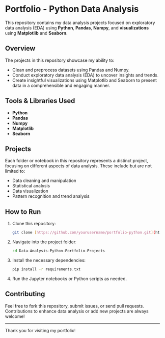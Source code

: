 # Portfolio - Python Data Analysis

This repository contains my data analysis projects focused on exploratory data analysis (EDA) using **Python**, **Pandas**, **Numpy**, and **visualizations** using **Matplotlib** and **Seaborn**.

## Overview

The projects in this repository showcase my ability to:
- Clean and preprocess datasets using Pandas and Numpy.
- Conduct exploratory data analysis (EDA) to uncover insights and trends.
- Create insightful visualizations using Matplotlib and Seaborn to present data in a comprehensible and engaging manner.

## Tools & Libraries Used
- **Python**
- **Pandas**
- **Numpy**
- **Matplotlib**
- **Seaborn**

## Projects

Each folder or notebook in this repository represents a distinct project, focusing on different aspects of data analysis. These include but are not limited to:
- Data cleaning and manipulation
- Statistical analysis
- Data visualization
- Pattern recognition and trend analysis

## How to Run

1. Clone this repository:
    ```bash
    git clone [https://github.com/yourusername/portfolio-python.git](https://github.com/Chanushkr/Data-Analysis-Python-Portfolio-Projects/tree/main)
    ```

2. Navigate into the project folder:
    ```bash
    cd Data-Analysis-Python-Portfolio-Projects
    ```

3. Install the necessary dependencies:
    ```bash
    pip install -r requirements.txt
    ```

4. Run the Jupyter notebooks or Python scripts as needed.

## Contributing

Feel free to fork this repository, submit issues, or send pull requests. Contributions to enhance data analysis or add new projects are always welcome!

---

Thank you for visiting my portfolio!
